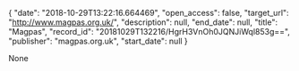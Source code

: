 {
  "date": "2018-10-29T13:22:16.664469", 
  "open_access": false, 
  "target_url": "http://www.magpas.org.uk/", 
  "description": null, 
  "end_date": null, 
  "title": "Magpas", 
  "record_id": "20181029T132216/HgrH3VnOh0JQNJiWql853g==", 
  "publisher": "magpas.org.uk", 
  "start_date": null
}

None